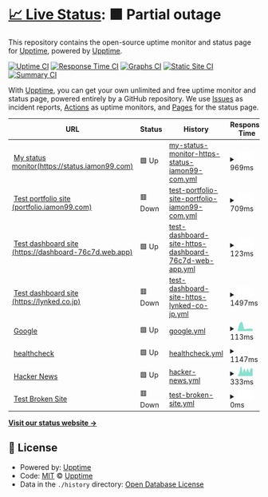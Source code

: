 # [📈 Live Status](https://demo.upptime.js.org): <!--live status--> **🟧 Partial outage**

This repository contains the open-source uptime monitor and status page for [Upptime](https://upptime.js.org), powered by [Upptime](https://github.com/upptime/upptime).

[![Uptime CI](https://github.com/upptime/upptime/workflows/Uptime%20CI/badge.svg)](https://github.com/upptime/upptime/actions?query=workflow%3A%22Uptime+CI%22)
[![Response Time CI](https://github.com/upptime/upptime/workflows/Response%20Time%20CI/badge.svg)](https://github.com/upptime/upptime/actions?query=workflow%3A%22Response+Time+CI%22)
[![Graphs CI](https://github.com/upptime/upptime/workflows/Graphs%20CI/badge.svg)](https://github.com/upptime/upptime/actions?query=workflow%3A%22Graphs+CI%22)
[![Static Site CI](https://github.com/upptime/upptime/workflows/Static%20Site%20CI/badge.svg)](https://github.com/upptime/upptime/actions?query=workflow%3A%22Static+Site+CI%22)
[![Summary CI](https://github.com/upptime/upptime/workflows/Summary%20CI/badge.svg)](https://github.com/upptime/upptime/actions?query=workflow%3A%22Summary+CI%22)

With [Upptime](https://upptime.js.org), you can get your own unlimited and free uptime monitor and status page, powered entirely by a GitHub repository. We use [Issues](https://github.com/upptime/upptime/issues) as incident reports, [Actions](https://github.com/upptime/upptime/actions) as uptime monitors, and [Pages](https://demo.upptime.js.org) for the status page.

<!--start: status pages-->
<!-- This summary is generated by Upptime (https://github.com/upptime/upptime) -->
<!-- Do not edit this manually, your changes will be overwritten -->
<!-- prettier-ignore -->
| URL | Status | History | Response Time | Uptime |
| --- | ------ | ------- | ------------- | ------ |
| <img alt="" src="https://icons.duckduckgo.com/ip3/status.iamon99.com.ico" height="13"> [My status monitor(https://status.iamon99.com)](https://status.iamon99.com) | 🟩 Up | [my-status-monitor-https-status-iamon99-com.yml](https://github.com/louiscklaw/upptime-playlist/commits/HEAD/history/my-status-monitor-https-status-iamon99-com.yml) | <details><summary><img alt="Response time graph" src="./graphs/my-status-monitor-https-status-iamon99-com/response-time-week.png" height="20"> 969ms</summary><br><a href="https://upptime.github.io/upptime/history/my-status-monitor-https-status-iamon99-com"><img alt="Response time 941" src="https://img.shields.io/endpoint?url=https%3A%2F%2Fraw.githubusercontent.com%2Flouiscklaw%2Fupptime-playlist%2FHEAD%2Fapi%2Fmy-status-monitor-https-status-iamon99-com%2Fresponse-time.json"></a><br><a href="https://upptime.github.io/upptime/history/my-status-monitor-https-status-iamon99-com"><img alt="24-hour response time 963" src="https://img.shields.io/endpoint?url=https%3A%2F%2Fraw.githubusercontent.com%2Flouiscklaw%2Fupptime-playlist%2FHEAD%2Fapi%2Fmy-status-monitor-https-status-iamon99-com%2Fresponse-time-day.json"></a><br><a href="https://upptime.github.io/upptime/history/my-status-monitor-https-status-iamon99-com"><img alt="7-day response time 969" src="https://img.shields.io/endpoint?url=https%3A%2F%2Fraw.githubusercontent.com%2Flouiscklaw%2Fupptime-playlist%2FHEAD%2Fapi%2Fmy-status-monitor-https-status-iamon99-com%2Fresponse-time-week.json"></a><br><a href="https://upptime.github.io/upptime/history/my-status-monitor-https-status-iamon99-com"><img alt="30-day response time 919" src="https://img.shields.io/endpoint?url=https%3A%2F%2Fraw.githubusercontent.com%2Flouiscklaw%2Fupptime-playlist%2FHEAD%2Fapi%2Fmy-status-monitor-https-status-iamon99-com%2Fresponse-time-month.json"></a><br><a href="https://upptime.github.io/upptime/history/my-status-monitor-https-status-iamon99-com"><img alt="1-year response time 941" src="https://img.shields.io/endpoint?url=https%3A%2F%2Fraw.githubusercontent.com%2Flouiscklaw%2Fupptime-playlist%2FHEAD%2Fapi%2Fmy-status-monitor-https-status-iamon99-com%2Fresponse-time-year.json"></a></details> | <details><summary><a href="https://upptime.github.io/upptime/history/my-status-monitor-https-status-iamon99-com">100.00%</a></summary><a href="https://upptime.github.io/upptime/history/my-status-monitor-https-status-iamon99-com"><img alt="All-time uptime 100.00%" src="https://img.shields.io/endpoint?url=https%3A%2F%2Fraw.githubusercontent.com%2Flouiscklaw%2Fupptime-playlist%2FHEAD%2Fapi%2Fmy-status-monitor-https-status-iamon99-com%2Fuptime.json"></a><br><a href="https://upptime.github.io/upptime/history/my-status-monitor-https-status-iamon99-com"><img alt="24-hour uptime 100.00%" src="https://img.shields.io/endpoint?url=https%3A%2F%2Fraw.githubusercontent.com%2Flouiscklaw%2Fupptime-playlist%2FHEAD%2Fapi%2Fmy-status-monitor-https-status-iamon99-com%2Fuptime-day.json"></a><br><a href="https://upptime.github.io/upptime/history/my-status-monitor-https-status-iamon99-com"><img alt="7-day uptime 100.00%" src="https://img.shields.io/endpoint?url=https%3A%2F%2Fraw.githubusercontent.com%2Flouiscklaw%2Fupptime-playlist%2FHEAD%2Fapi%2Fmy-status-monitor-https-status-iamon99-com%2Fuptime-week.json"></a><br><a href="https://upptime.github.io/upptime/history/my-status-monitor-https-status-iamon99-com"><img alt="30-day uptime 100.00%" src="https://img.shields.io/endpoint?url=https%3A%2F%2Fraw.githubusercontent.com%2Flouiscklaw%2Fupptime-playlist%2FHEAD%2Fapi%2Fmy-status-monitor-https-status-iamon99-com%2Fuptime-month.json"></a><br><a href="https://upptime.github.io/upptime/history/my-status-monitor-https-status-iamon99-com"><img alt="1-year uptime 100.00%" src="https://img.shields.io/endpoint?url=https%3A%2F%2Fraw.githubusercontent.com%2Flouiscklaw%2Fupptime-playlist%2FHEAD%2Fapi%2Fmy-status-monitor-https-status-iamon99-com%2Fuptime-year.json"></a></details>
| <img alt="" src="https://icons.duckduckgo.com/ip3/portfolio.iamon99.com.ico" height="13"> [Test portfolio site (portfolio.iamon99.com)](https://portfolio.iamon99.com) | 🟥 Down | [test-portfolio-site-portfolio-iamon99-com.yml](https://github.com/louiscklaw/upptime-playlist/commits/HEAD/history/test-portfolio-site-portfolio-iamon99-com.yml) | <details><summary><img alt="Response time graph" src="./graphs/test-portfolio-site-portfolio-iamon99-com/response-time-week.png" height="20"> 709ms</summary><br><a href="https://upptime.github.io/upptime/history/test-portfolio-site-portfolio-iamon99-com"><img alt="Response time 697" src="https://img.shields.io/endpoint?url=https%3A%2F%2Fraw.githubusercontent.com%2Flouiscklaw%2Fupptime-playlist%2FHEAD%2Fapi%2Ftest-portfolio-site-portfolio-iamon99-com%2Fresponse-time.json"></a><br><a href="https://upptime.github.io/upptime/history/test-portfolio-site-portfolio-iamon99-com"><img alt="24-hour response time 708" src="https://img.shields.io/endpoint?url=https%3A%2F%2Fraw.githubusercontent.com%2Flouiscklaw%2Fupptime-playlist%2FHEAD%2Fapi%2Ftest-portfolio-site-portfolio-iamon99-com%2Fresponse-time-day.json"></a><br><a href="https://upptime.github.io/upptime/history/test-portfolio-site-portfolio-iamon99-com"><img alt="7-day response time 709" src="https://img.shields.io/endpoint?url=https%3A%2F%2Fraw.githubusercontent.com%2Flouiscklaw%2Fupptime-playlist%2FHEAD%2Fapi%2Ftest-portfolio-site-portfolio-iamon99-com%2Fresponse-time-week.json"></a><br><a href="https://upptime.github.io/upptime/history/test-portfolio-site-portfolio-iamon99-com"><img alt="30-day response time 681" src="https://img.shields.io/endpoint?url=https%3A%2F%2Fraw.githubusercontent.com%2Flouiscklaw%2Fupptime-playlist%2FHEAD%2Fapi%2Ftest-portfolio-site-portfolio-iamon99-com%2Fresponse-time-month.json"></a><br><a href="https://upptime.github.io/upptime/history/test-portfolio-site-portfolio-iamon99-com"><img alt="1-year response time 697" src="https://img.shields.io/endpoint?url=https%3A%2F%2Fraw.githubusercontent.com%2Flouiscklaw%2Fupptime-playlist%2FHEAD%2Fapi%2Ftest-portfolio-site-portfolio-iamon99-com%2Fresponse-time-year.json"></a></details> | <details><summary><a href="https://upptime.github.io/upptime/history/test-portfolio-site-portfolio-iamon99-com">100.00%</a></summary><a href="https://upptime.github.io/upptime/history/test-portfolio-site-portfolio-iamon99-com"><img alt="All-time uptime 100.00%" src="https://img.shields.io/endpoint?url=https%3A%2F%2Fraw.githubusercontent.com%2Flouiscklaw%2Fupptime-playlist%2FHEAD%2Fapi%2Ftest-portfolio-site-portfolio-iamon99-com%2Fuptime.json"></a><br><a href="https://upptime.github.io/upptime/history/test-portfolio-site-portfolio-iamon99-com"><img alt="24-hour uptime 100.00%" src="https://img.shields.io/endpoint?url=https%3A%2F%2Fraw.githubusercontent.com%2Flouiscklaw%2Fupptime-playlist%2FHEAD%2Fapi%2Ftest-portfolio-site-portfolio-iamon99-com%2Fuptime-day.json"></a><br><a href="https://upptime.github.io/upptime/history/test-portfolio-site-portfolio-iamon99-com"><img alt="7-day uptime 100.00%" src="https://img.shields.io/endpoint?url=https%3A%2F%2Fraw.githubusercontent.com%2Flouiscklaw%2Fupptime-playlist%2FHEAD%2Fapi%2Ftest-portfolio-site-portfolio-iamon99-com%2Fuptime-week.json"></a><br><a href="https://upptime.github.io/upptime/history/test-portfolio-site-portfolio-iamon99-com"><img alt="30-day uptime 100.00%" src="https://img.shields.io/endpoint?url=https%3A%2F%2Fraw.githubusercontent.com%2Flouiscklaw%2Fupptime-playlist%2FHEAD%2Fapi%2Ftest-portfolio-site-portfolio-iamon99-com%2Fuptime-month.json"></a><br><a href="https://upptime.github.io/upptime/history/test-portfolio-site-portfolio-iamon99-com"><img alt="1-year uptime 100.00%" src="https://img.shields.io/endpoint?url=https%3A%2F%2Fraw.githubusercontent.com%2Flouiscklaw%2Fupptime-playlist%2FHEAD%2Fapi%2Ftest-portfolio-site-portfolio-iamon99-com%2Fuptime-year.json"></a></details>
| <img alt="" src="https://icons.duckduckgo.com/ip3/dashboard-76c7d.web.app.ico" height="13"> [Test dashboard site (https://dashboard-76c7d.web.app)](https://dashboard-76c7d.web.app) | 🟩 Up | [test-dashboard-site-https-dashboard-76c7d-web-app.yml](https://github.com/louiscklaw/upptime-playlist/commits/HEAD/history/test-dashboard-site-https-dashboard-76c7d-web-app.yml) | <details><summary><img alt="Response time graph" src="./graphs/test-dashboard-site-https-dashboard-76c7d-web-app/response-time-week.png" height="20"> 123ms</summary><br><a href="https://upptime.github.io/upptime/history/test-dashboard-site-https-dashboard-76c7d-web-app"><img alt="Response time 112" src="https://img.shields.io/endpoint?url=https%3A%2F%2Fraw.githubusercontent.com%2Flouiscklaw%2Fupptime-playlist%2FHEAD%2Fapi%2Ftest-dashboard-site-https-dashboard-76c7d-web-app%2Fresponse-time.json"></a><br><a href="https://upptime.github.io/upptime/history/test-dashboard-site-https-dashboard-76c7d-web-app"><img alt="24-hour response time 133" src="https://img.shields.io/endpoint?url=https%3A%2F%2Fraw.githubusercontent.com%2Flouiscklaw%2Fupptime-playlist%2FHEAD%2Fapi%2Ftest-dashboard-site-https-dashboard-76c7d-web-app%2Fresponse-time-day.json"></a><br><a href="https://upptime.github.io/upptime/history/test-dashboard-site-https-dashboard-76c7d-web-app"><img alt="7-day response time 123" src="https://img.shields.io/endpoint?url=https%3A%2F%2Fraw.githubusercontent.com%2Flouiscklaw%2Fupptime-playlist%2FHEAD%2Fapi%2Ftest-dashboard-site-https-dashboard-76c7d-web-app%2Fresponse-time-week.json"></a><br><a href="https://upptime.github.io/upptime/history/test-dashboard-site-https-dashboard-76c7d-web-app"><img alt="30-day response time 108" src="https://img.shields.io/endpoint?url=https%3A%2F%2Fraw.githubusercontent.com%2Flouiscklaw%2Fupptime-playlist%2FHEAD%2Fapi%2Ftest-dashboard-site-https-dashboard-76c7d-web-app%2Fresponse-time-month.json"></a><br><a href="https://upptime.github.io/upptime/history/test-dashboard-site-https-dashboard-76c7d-web-app"><img alt="1-year response time 112" src="https://img.shields.io/endpoint?url=https%3A%2F%2Fraw.githubusercontent.com%2Flouiscklaw%2Fupptime-playlist%2FHEAD%2Fapi%2Ftest-dashboard-site-https-dashboard-76c7d-web-app%2Fresponse-time-year.json"></a></details> | <details><summary><a href="https://upptime.github.io/upptime/history/test-dashboard-site-https-dashboard-76c7d-web-app">100.00%</a></summary><a href="https://upptime.github.io/upptime/history/test-dashboard-site-https-dashboard-76c7d-web-app"><img alt="All-time uptime 100.00%" src="https://img.shields.io/endpoint?url=https%3A%2F%2Fraw.githubusercontent.com%2Flouiscklaw%2Fupptime-playlist%2FHEAD%2Fapi%2Ftest-dashboard-site-https-dashboard-76c7d-web-app%2Fuptime.json"></a><br><a href="https://upptime.github.io/upptime/history/test-dashboard-site-https-dashboard-76c7d-web-app"><img alt="24-hour uptime 100.00%" src="https://img.shields.io/endpoint?url=https%3A%2F%2Fraw.githubusercontent.com%2Flouiscklaw%2Fupptime-playlist%2FHEAD%2Fapi%2Ftest-dashboard-site-https-dashboard-76c7d-web-app%2Fuptime-day.json"></a><br><a href="https://upptime.github.io/upptime/history/test-dashboard-site-https-dashboard-76c7d-web-app"><img alt="7-day uptime 100.00%" src="https://img.shields.io/endpoint?url=https%3A%2F%2Fraw.githubusercontent.com%2Flouiscklaw%2Fupptime-playlist%2FHEAD%2Fapi%2Ftest-dashboard-site-https-dashboard-76c7d-web-app%2Fuptime-week.json"></a><br><a href="https://upptime.github.io/upptime/history/test-dashboard-site-https-dashboard-76c7d-web-app"><img alt="30-day uptime 100.00%" src="https://img.shields.io/endpoint?url=https%3A%2F%2Fraw.githubusercontent.com%2Flouiscklaw%2Fupptime-playlist%2FHEAD%2Fapi%2Ftest-dashboard-site-https-dashboard-76c7d-web-app%2Fuptime-month.json"></a><br><a href="https://upptime.github.io/upptime/history/test-dashboard-site-https-dashboard-76c7d-web-app"><img alt="1-year uptime 100.00%" src="https://img.shields.io/endpoint?url=https%3A%2F%2Fraw.githubusercontent.com%2Flouiscklaw%2Fupptime-playlist%2FHEAD%2Fapi%2Ftest-dashboard-site-https-dashboard-76c7d-web-app%2Fuptime-year.json"></a></details>
| <img alt="" src="https://icons.duckduckgo.com/ip3/lynked.co.jp.ico" height="13"> [Test dashboard site (https://lynked.co.jp)](https://lynked.co.jp) | 🟥 Down | [test-dashboard-site-https-lynked-co-jp.yml](https://github.com/louiscklaw/upptime-playlist/commits/HEAD/history/test-dashboard-site-https-lynked-co-jp.yml) | <details><summary><img alt="Response time graph" src="./graphs/test-dashboard-site-https-lynked-co-jp/response-time-week.png" height="20"> 1497ms</summary><br><a href="https://upptime.github.io/upptime/history/test-dashboard-site-https-lynked-co-jp"><img alt="Response time 1639" src="https://img.shields.io/endpoint?url=https%3A%2F%2Fraw.githubusercontent.com%2Flouiscklaw%2Fupptime-playlist%2FHEAD%2Fapi%2Ftest-dashboard-site-https-lynked-co-jp%2Fresponse-time.json"></a><br><a href="https://upptime.github.io/upptime/history/test-dashboard-site-https-lynked-co-jp"><img alt="24-hour response time 0" src="https://img.shields.io/endpoint?url=https%3A%2F%2Fraw.githubusercontent.com%2Flouiscklaw%2Fupptime-playlist%2FHEAD%2Fapi%2Ftest-dashboard-site-https-lynked-co-jp%2Fresponse-time-day.json"></a><br><a href="https://upptime.github.io/upptime/history/test-dashboard-site-https-lynked-co-jp"><img alt="7-day response time 1497" src="https://img.shields.io/endpoint?url=https%3A%2F%2Fraw.githubusercontent.com%2Flouiscklaw%2Fupptime-playlist%2FHEAD%2Fapi%2Ftest-dashboard-site-https-lynked-co-jp%2Fresponse-time-week.json"></a><br><a href="https://upptime.github.io/upptime/history/test-dashboard-site-https-lynked-co-jp"><img alt="30-day response time 1465" src="https://img.shields.io/endpoint?url=https%3A%2F%2Fraw.githubusercontent.com%2Flouiscklaw%2Fupptime-playlist%2FHEAD%2Fapi%2Ftest-dashboard-site-https-lynked-co-jp%2Fresponse-time-month.json"></a><br><a href="https://upptime.github.io/upptime/history/test-dashboard-site-https-lynked-co-jp"><img alt="1-year response time 1639" src="https://img.shields.io/endpoint?url=https%3A%2F%2Fraw.githubusercontent.com%2Flouiscklaw%2Fupptime-playlist%2FHEAD%2Fapi%2Ftest-dashboard-site-https-lynked-co-jp%2Fresponse-time-year.json"></a></details> | <details><summary><a href="https://upptime.github.io/upptime/history/test-dashboard-site-https-lynked-co-jp">100.00%</a></summary><a href="https://upptime.github.io/upptime/history/test-dashboard-site-https-lynked-co-jp"><img alt="All-time uptime 100.00%" src="https://img.shields.io/endpoint?url=https%3A%2F%2Fraw.githubusercontent.com%2Flouiscklaw%2Fupptime-playlist%2FHEAD%2Fapi%2Ftest-dashboard-site-https-lynked-co-jp%2Fuptime.json"></a><br><a href="https://upptime.github.io/upptime/history/test-dashboard-site-https-lynked-co-jp"><img alt="24-hour uptime 100.00%" src="https://img.shields.io/endpoint?url=https%3A%2F%2Fraw.githubusercontent.com%2Flouiscklaw%2Fupptime-playlist%2FHEAD%2Fapi%2Ftest-dashboard-site-https-lynked-co-jp%2Fuptime-day.json"></a><br><a href="https://upptime.github.io/upptime/history/test-dashboard-site-https-lynked-co-jp"><img alt="7-day uptime 100.00%" src="https://img.shields.io/endpoint?url=https%3A%2F%2Fraw.githubusercontent.com%2Flouiscklaw%2Fupptime-playlist%2FHEAD%2Fapi%2Ftest-dashboard-site-https-lynked-co-jp%2Fuptime-week.json"></a><br><a href="https://upptime.github.io/upptime/history/test-dashboard-site-https-lynked-co-jp"><img alt="30-day uptime 100.00%" src="https://img.shields.io/endpoint?url=https%3A%2F%2Fraw.githubusercontent.com%2Flouiscklaw%2Fupptime-playlist%2FHEAD%2Fapi%2Ftest-dashboard-site-https-lynked-co-jp%2Fuptime-month.json"></a><br><a href="https://upptime.github.io/upptime/history/test-dashboard-site-https-lynked-co-jp"><img alt="1-year uptime 100.00%" src="https://img.shields.io/endpoint?url=https%3A%2F%2Fraw.githubusercontent.com%2Flouiscklaw%2Fupptime-playlist%2FHEAD%2Fapi%2Ftest-dashboard-site-https-lynked-co-jp%2Fuptime-year.json"></a></details>
| <img alt="" src="https://icons.duckduckgo.com/ip3/www.google.com.ico" height="13"> [Google](https://www.google.com) | 🟩 Up | [google.yml](https://github.com/louiscklaw/upptime-playlist/commits/HEAD/history/google.yml) | <details><summary><img alt="Response time graph" src="./graphs/google/response-time-week.png" height="20"> 113ms</summary><br><a href="https://upptime.github.io/upptime/history/google"><img alt="Response time 102" src="https://img.shields.io/endpoint?url=https%3A%2F%2Fraw.githubusercontent.com%2Flouiscklaw%2Fupptime-playlist%2FHEAD%2Fapi%2Fgoogle%2Fresponse-time.json"></a><br><a href="https://upptime.github.io/upptime/history/google"><img alt="24-hour response time 334" src="https://img.shields.io/endpoint?url=https%3A%2F%2Fraw.githubusercontent.com%2Flouiscklaw%2Fupptime-playlist%2FHEAD%2Fapi%2Fgoogle%2Fresponse-time-day.json"></a><br><a href="https://upptime.github.io/upptime/history/google"><img alt="7-day response time 113" src="https://img.shields.io/endpoint?url=https%3A%2F%2Fraw.githubusercontent.com%2Flouiscklaw%2Fupptime-playlist%2FHEAD%2Fapi%2Fgoogle%2Fresponse-time-week.json"></a><br><a href="https://upptime.github.io/upptime/history/google"><img alt="30-day response time 104" src="https://img.shields.io/endpoint?url=https%3A%2F%2Fraw.githubusercontent.com%2Flouiscklaw%2Fupptime-playlist%2FHEAD%2Fapi%2Fgoogle%2Fresponse-time-month.json"></a><br><a href="https://upptime.github.io/upptime/history/google"><img alt="1-year response time 95" src="https://img.shields.io/endpoint?url=https%3A%2F%2Fraw.githubusercontent.com%2Flouiscklaw%2Fupptime-playlist%2FHEAD%2Fapi%2Fgoogle%2Fresponse-time-year.json"></a></details> | <details><summary><a href="https://upptime.github.io/upptime/history/google">100.00%</a></summary><a href="https://upptime.github.io/upptime/history/google"><img alt="All-time uptime 100.00%" src="https://img.shields.io/endpoint?url=https%3A%2F%2Fraw.githubusercontent.com%2Flouiscklaw%2Fupptime-playlist%2FHEAD%2Fapi%2Fgoogle%2Fuptime.json"></a><br><a href="https://upptime.github.io/upptime/history/google"><img alt="24-hour uptime 100.00%" src="https://img.shields.io/endpoint?url=https%3A%2F%2Fraw.githubusercontent.com%2Flouiscklaw%2Fupptime-playlist%2FHEAD%2Fapi%2Fgoogle%2Fuptime-day.json"></a><br><a href="https://upptime.github.io/upptime/history/google"><img alt="7-day uptime 100.00%" src="https://img.shields.io/endpoint?url=https%3A%2F%2Fraw.githubusercontent.com%2Flouiscklaw%2Fupptime-playlist%2FHEAD%2Fapi%2Fgoogle%2Fuptime-week.json"></a><br><a href="https://upptime.github.io/upptime/history/google"><img alt="30-day uptime 100.00%" src="https://img.shields.io/endpoint?url=https%3A%2F%2Fraw.githubusercontent.com%2Flouiscklaw%2Fupptime-playlist%2FHEAD%2Fapi%2Fgoogle%2Fuptime-month.json"></a><br><a href="https://upptime.github.io/upptime/history/google"><img alt="1-year uptime 100.00%" src="https://img.shields.io/endpoint?url=https%3A%2F%2Fraw.githubusercontent.com%2Flouiscklaw%2Fupptime-playlist%2FHEAD%2Fapi%2Fgoogle%2Fuptime-year.json"></a></details>
| <img alt="" src="https://icons.duckduckgo.com/ip3/healthcheck.iamon99.com.ico" height="13"> [healthcheck](http://healthcheck.iamon99.com/ping/e7066192-2650-40e2-a626-be18fb7ee4dd) | 🟩 Up | [healthcheck.yml](https://github.com/louiscklaw/upptime-playlist/commits/HEAD/history/healthcheck.yml) | <details><summary><img alt="Response time graph" src="./graphs/healthcheck/response-time-week.png" height="20"> 1147ms</summary><br><a href="https://upptime.github.io/upptime/history/healthcheck"><img alt="Response time 1159" src="https://img.shields.io/endpoint?url=https%3A%2F%2Fraw.githubusercontent.com%2Flouiscklaw%2Fupptime-playlist%2FHEAD%2Fapi%2Fhealthcheck%2Fresponse-time.json"></a><br><a href="https://upptime.github.io/upptime/history/healthcheck"><img alt="24-hour response time 1267" src="https://img.shields.io/endpoint?url=https%3A%2F%2Fraw.githubusercontent.com%2Flouiscklaw%2Fupptime-playlist%2FHEAD%2Fapi%2Fhealthcheck%2Fresponse-time-day.json"></a><br><a href="https://upptime.github.io/upptime/history/healthcheck"><img alt="7-day response time 1147" src="https://img.shields.io/endpoint?url=https%3A%2F%2Fraw.githubusercontent.com%2Flouiscklaw%2Fupptime-playlist%2FHEAD%2Fapi%2Fhealthcheck%2Fresponse-time-week.json"></a><br><a href="https://upptime.github.io/upptime/history/healthcheck"><img alt="30-day response time 1118" src="https://img.shields.io/endpoint?url=https%3A%2F%2Fraw.githubusercontent.com%2Flouiscklaw%2Fupptime-playlist%2FHEAD%2Fapi%2Fhealthcheck%2Fresponse-time-month.json"></a><br><a href="https://upptime.github.io/upptime/history/healthcheck"><img alt="1-year response time 1159" src="https://img.shields.io/endpoint?url=https%3A%2F%2Fraw.githubusercontent.com%2Flouiscklaw%2Fupptime-playlist%2FHEAD%2Fapi%2Fhealthcheck%2Fresponse-time-year.json"></a></details> | <details><summary><a href="https://upptime.github.io/upptime/history/healthcheck">100.00%</a></summary><a href="https://upptime.github.io/upptime/history/healthcheck"><img alt="All-time uptime 100.00%" src="https://img.shields.io/endpoint?url=https%3A%2F%2Fraw.githubusercontent.com%2Flouiscklaw%2Fupptime-playlist%2FHEAD%2Fapi%2Fhealthcheck%2Fuptime.json"></a><br><a href="https://upptime.github.io/upptime/history/healthcheck"><img alt="24-hour uptime 100.00%" src="https://img.shields.io/endpoint?url=https%3A%2F%2Fraw.githubusercontent.com%2Flouiscklaw%2Fupptime-playlist%2FHEAD%2Fapi%2Fhealthcheck%2Fuptime-day.json"></a><br><a href="https://upptime.github.io/upptime/history/healthcheck"><img alt="7-day uptime 100.00%" src="https://img.shields.io/endpoint?url=https%3A%2F%2Fraw.githubusercontent.com%2Flouiscklaw%2Fupptime-playlist%2FHEAD%2Fapi%2Fhealthcheck%2Fuptime-week.json"></a><br><a href="https://upptime.github.io/upptime/history/healthcheck"><img alt="30-day uptime 100.00%" src="https://img.shields.io/endpoint?url=https%3A%2F%2Fraw.githubusercontent.com%2Flouiscklaw%2Fupptime-playlist%2FHEAD%2Fapi%2Fhealthcheck%2Fuptime-month.json"></a><br><a href="https://upptime.github.io/upptime/history/healthcheck"><img alt="1-year uptime 100.00%" src="https://img.shields.io/endpoint?url=https%3A%2F%2Fraw.githubusercontent.com%2Flouiscklaw%2Fupptime-playlist%2FHEAD%2Fapi%2Fhealthcheck%2Fuptime-year.json"></a></details>
| <img alt="" src="https://icons.duckduckgo.com/ip3/news.ycombinator.com.ico" height="13"> [Hacker News](https://news.ycombinator.com) | 🟩 Up | [hacker-news.yml](https://github.com/louiscklaw/upptime-playlist/commits/HEAD/history/hacker-news.yml) | <details><summary><img alt="Response time graph" src="./graphs/hacker-news/response-time-week.png" height="20"> 333ms</summary><br><a href="https://upptime.github.io/upptime/history/hacker-news"><img alt="Response time 366" src="https://img.shields.io/endpoint?url=https%3A%2F%2Fraw.githubusercontent.com%2Flouiscklaw%2Fupptime-playlist%2FHEAD%2Fapi%2Fhacker-news%2Fresponse-time.json"></a><br><a href="https://upptime.github.io/upptime/history/hacker-news"><img alt="24-hour response time 288" src="https://img.shields.io/endpoint?url=https%3A%2F%2Fraw.githubusercontent.com%2Flouiscklaw%2Fupptime-playlist%2FHEAD%2Fapi%2Fhacker-news%2Fresponse-time-day.json"></a><br><a href="https://upptime.github.io/upptime/history/hacker-news"><img alt="7-day response time 333" src="https://img.shields.io/endpoint?url=https%3A%2F%2Fraw.githubusercontent.com%2Flouiscklaw%2Fupptime-playlist%2FHEAD%2Fapi%2Fhacker-news%2Fresponse-time-week.json"></a><br><a href="https://upptime.github.io/upptime/history/hacker-news"><img alt="30-day response time 339" src="https://img.shields.io/endpoint?url=https%3A%2F%2Fraw.githubusercontent.com%2Flouiscklaw%2Fupptime-playlist%2FHEAD%2Fapi%2Fhacker-news%2Fresponse-time-month.json"></a><br><a href="https://upptime.github.io/upptime/history/hacker-news"><img alt="1-year response time 363" src="https://img.shields.io/endpoint?url=https%3A%2F%2Fraw.githubusercontent.com%2Flouiscklaw%2Fupptime-playlist%2FHEAD%2Fapi%2Fhacker-news%2Fresponse-time-year.json"></a></details> | <details><summary><a href="https://upptime.github.io/upptime/history/hacker-news">100.00%</a></summary><a href="https://upptime.github.io/upptime/history/hacker-news"><img alt="All-time uptime 100.00%" src="https://img.shields.io/endpoint?url=https%3A%2F%2Fraw.githubusercontent.com%2Flouiscklaw%2Fupptime-playlist%2FHEAD%2Fapi%2Fhacker-news%2Fuptime.json"></a><br><a href="https://upptime.github.io/upptime/history/hacker-news"><img alt="24-hour uptime 100.00%" src="https://img.shields.io/endpoint?url=https%3A%2F%2Fraw.githubusercontent.com%2Flouiscklaw%2Fupptime-playlist%2FHEAD%2Fapi%2Fhacker-news%2Fuptime-day.json"></a><br><a href="https://upptime.github.io/upptime/history/hacker-news"><img alt="7-day uptime 100.00%" src="https://img.shields.io/endpoint?url=https%3A%2F%2Fraw.githubusercontent.com%2Flouiscklaw%2Fupptime-playlist%2FHEAD%2Fapi%2Fhacker-news%2Fuptime-week.json"></a><br><a href="https://upptime.github.io/upptime/history/hacker-news"><img alt="30-day uptime 100.00%" src="https://img.shields.io/endpoint?url=https%3A%2F%2Fraw.githubusercontent.com%2Flouiscklaw%2Fupptime-playlist%2FHEAD%2Fapi%2Fhacker-news%2Fuptime-month.json"></a><br><a href="https://upptime.github.io/upptime/history/hacker-news"><img alt="1-year uptime 100.00%" src="https://img.shields.io/endpoint?url=https%3A%2F%2Fraw.githubusercontent.com%2Flouiscklaw%2Fupptime-playlist%2FHEAD%2Fapi%2Fhacker-news%2Fuptime-year.json"></a></details>
| <img alt="" src="https://icons.duckduckgo.com/ip3/thissitedoesnotexist.koj.co.ico" height="13"> [Test Broken Site](https://thissitedoesnotexist.koj.co) | 🟥 Down | [test-broken-site.yml](https://github.com/louiscklaw/upptime-playlist/commits/HEAD/history/test-broken-site.yml) | <details><summary><img alt="Response time graph" src="./graphs/test-broken-site/response-time-week.png" height="20"> 0ms</summary><br><a href="https://upptime.github.io/upptime/history/test-broken-site"><img alt="Response time 0" src="https://img.shields.io/endpoint?url=https%3A%2F%2Fraw.githubusercontent.com%2Flouiscklaw%2Fupptime-playlist%2FHEAD%2Fapi%2Ftest-broken-site%2Fresponse-time.json"></a><br><a href="https://upptime.github.io/upptime/history/test-broken-site"><img alt="24-hour response time 0" src="https://img.shields.io/endpoint?url=https%3A%2F%2Fraw.githubusercontent.com%2Flouiscklaw%2Fupptime-playlist%2FHEAD%2Fapi%2Ftest-broken-site%2Fresponse-time-day.json"></a><br><a href="https://upptime.github.io/upptime/history/test-broken-site"><img alt="7-day response time 0" src="https://img.shields.io/endpoint?url=https%3A%2F%2Fraw.githubusercontent.com%2Flouiscklaw%2Fupptime-playlist%2FHEAD%2Fapi%2Ftest-broken-site%2Fresponse-time-week.json"></a><br><a href="https://upptime.github.io/upptime/history/test-broken-site"><img alt="30-day response time 0" src="https://img.shields.io/endpoint?url=https%3A%2F%2Fraw.githubusercontent.com%2Flouiscklaw%2Fupptime-playlist%2FHEAD%2Fapi%2Ftest-broken-site%2Fresponse-time-month.json"></a><br><a href="https://upptime.github.io/upptime/history/test-broken-site"><img alt="1-year response time 0" src="https://img.shields.io/endpoint?url=https%3A%2F%2Fraw.githubusercontent.com%2Flouiscklaw%2Fupptime-playlist%2FHEAD%2Fapi%2Ftest-broken-site%2Fresponse-time-year.json"></a></details> | <details><summary><a href="https://upptime.github.io/upptime/history/test-broken-site">100.00%</a></summary><a href="https://upptime.github.io/upptime/history/test-broken-site"><img alt="All-time uptime 100.00%" src="https://img.shields.io/endpoint?url=https%3A%2F%2Fraw.githubusercontent.com%2Flouiscklaw%2Fupptime-playlist%2FHEAD%2Fapi%2Ftest-broken-site%2Fuptime.json"></a><br><a href="https://upptime.github.io/upptime/history/test-broken-site"><img alt="24-hour uptime 100.00%" src="https://img.shields.io/endpoint?url=https%3A%2F%2Fraw.githubusercontent.com%2Flouiscklaw%2Fupptime-playlist%2FHEAD%2Fapi%2Ftest-broken-site%2Fuptime-day.json"></a><br><a href="https://upptime.github.io/upptime/history/test-broken-site"><img alt="7-day uptime 100.00%" src="https://img.shields.io/endpoint?url=https%3A%2F%2Fraw.githubusercontent.com%2Flouiscklaw%2Fupptime-playlist%2FHEAD%2Fapi%2Ftest-broken-site%2Fuptime-week.json"></a><br><a href="https://upptime.github.io/upptime/history/test-broken-site"><img alt="30-day uptime 100.00%" src="https://img.shields.io/endpoint?url=https%3A%2F%2Fraw.githubusercontent.com%2Flouiscklaw%2Fupptime-playlist%2FHEAD%2Fapi%2Ftest-broken-site%2Fuptime-month.json"></a><br><a href="https://upptime.github.io/upptime/history/test-broken-site"><img alt="1-year uptime 100.00%" src="https://img.shields.io/endpoint?url=https%3A%2F%2Fraw.githubusercontent.com%2Flouiscklaw%2Fupptime-playlist%2FHEAD%2Fapi%2Ftest-broken-site%2Fuptime-year.json"></a></details>

<!--end: status pages-->

[**Visit our status website →**](https://demo.upptime.js.org)

## 📄 License

- Powered by: [Upptime](https://github.com/upptime/upptime)
- Code: [MIT](./LICENSE) © [Upptime](https://upptime.js.org)
- Data in the `./history` directory: [Open Database License](https://opendatacommons.org/licenses/odbl/1-0/)
